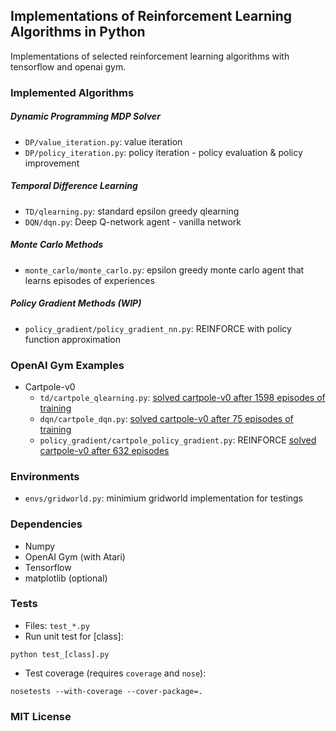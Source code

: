 ## Implementations of Reinforcement Learning Algorithms in Python

Implementations of selected reinforcement learning algorithms with tensorflow and openai gym.

### Implemented Algorithms

##### Dynamic Programming MDP Solver

- `DP/value_iteration.py`: value iteration
- `DP/policy_iteration.py`: policy iteration - policy evaluation & policy improvement

##### Temporal Difference Learning

- `TD/qlearning.py`: standard epsilon greedy qlearning
- `DQN/dqn.py`: Deep Q-network agent - vanilla network

##### Monte Carlo Methods

- `monte_carlo/monte_carlo.py`: epsilon greedy monte carlo agent that learns episodes of experiences

##### Policy Gradient Methods (WIP)

- `policy_gradient/policy_gradient_nn.py`: REINFORCE with policy function approximation

### OpenAI Gym Examples

- Cartpole-v0
  - `td/cartpole_qlearning.py`: [solved cartpole-v0 after 1598 episodes of training](https://gym.openai.com/evaluations/eval_qXAq3TZxS6WBnMci1xJ4XQ#reproducibility)
  - `dqn/cartpole_dqn.py`: [solved cartpole-v0 after 75 episodes of training](https://gym.openai.com/evaluations/eval_ry9ynv6ZQQm14FJdT7dvQ)
  - `policy_gradient/cartpole_policy_gradient.py`: REINFORCE [solved cartpole-v0 after 632 episodes](https://gym.openai.com/evaluations/eval_0qE4YdUoQMi60hslLEGg)

<!-- - Breakout-v0 (refactoring.., code coming soon)

<img src="imgs/breakout10.gif" alt="breakout" width="200">
 -->
### Environments

- `envs/gridworld.py`: minimium gridworld implementation for testings

### Dependencies

- Numpy
- OpenAI Gym (with Atari)
- Tensorflow
- matplotlib (optional)

### Tests

- Files: `test_*.py`
- Run unit test for [class]:

`python test_[class].py`

- Test coverage (requires `coverage` and `nose`):

`nosetests --with-coverage --cover-package=.`


### MIT License

